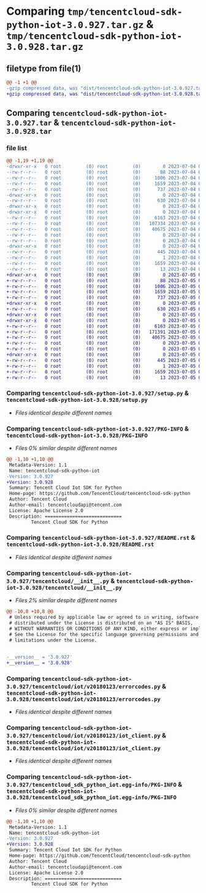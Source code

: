 # Comparing `tmp/tencentcloud-sdk-python-iot-3.0.927.tar.gz` & `tmp/tencentcloud-sdk-python-iot-3.0.928.tar.gz`

## filetype from file(1)

```diff
@@ -1 +1 @@
-gzip compressed data, was "dist/tencentcloud-sdk-python-iot-3.0.927.tar", last modified: Tue Jul  4 00:23:51 2023, max compression
+gzip compressed data, was "dist/tencentcloud-sdk-python-iot-3.0.928.tar", last modified: Wed Jul  5 00:27:52 2023, max compression
```

## Comparing `tencentcloud-sdk-python-iot-3.0.927.tar` & `tencentcloud-sdk-python-iot-3.0.928.tar`

### file list

```diff
@@ -1,19 +1,19 @@
-drwxr-xr-x   0 root         (0) root         (0)        0 2023-07-04 00:23:51.000000 tencentcloud-sdk-python-iot-3.0.927/
--rw-r--r--   0 root         (0) root         (0)       88 2023-07-04 00:23:51.000000 tencentcloud-sdk-python-iot-3.0.927/setup.cfg
--rw-r--r--   0 root         (0) root         (0)     1006 2023-07-04 00:23:50.000000 tencentcloud-sdk-python-iot-3.0.927/setup.py
--rw-r--r--   0 root         (0) root         (0)     1659 2023-07-04 00:23:51.000000 tencentcloud-sdk-python-iot-3.0.927/PKG-INFO
--rw-r--r--   0 root         (0) root         (0)      737 2023-07-04 00:23:50.000000 tencentcloud-sdk-python-iot-3.0.927/README.rst
-drwxr-xr-x   0 root         (0) root         (0)        0 2023-07-04 00:23:51.000000 tencentcloud-sdk-python-iot-3.0.927/tencentcloud/
--rw-r--r--   0 root         (0) root         (0)      630 2023-07-04 00:23:50.000000 tencentcloud-sdk-python-iot-3.0.927/tencentcloud/__init__.py
-drwxr-xr-x   0 root         (0) root         (0)        0 2023-07-04 00:23:51.000000 tencentcloud-sdk-python-iot-3.0.927/tencentcloud/iot/
-drwxr-xr-x   0 root         (0) root         (0)        0 2023-07-04 00:23:51.000000 tencentcloud-sdk-python-iot-3.0.927/tencentcloud/iot/v20180123/
--rw-r--r--   0 root         (0) root         (0)     6163 2023-07-04 00:23:50.000000 tencentcloud-sdk-python-iot-3.0.927/tencentcloud/iot/v20180123/errorcodes.py
--rw-r--r--   0 root         (0) root         (0)   107334 2023-07-04 00:23:50.000000 tencentcloud-sdk-python-iot-3.0.927/tencentcloud/iot/v20180123/models.py
--rw-r--r--   0 root         (0) root         (0)    40675 2023-07-04 00:23:50.000000 tencentcloud-sdk-python-iot-3.0.927/tencentcloud/iot/v20180123/iot_client.py
--rw-r--r--   0 root         (0) root         (0)        0 2023-07-04 00:23:50.000000 tencentcloud-sdk-python-iot-3.0.927/tencentcloud/iot/v20180123/__init__.py
--rw-r--r--   0 root         (0) root         (0)        0 2023-07-04 00:23:50.000000 tencentcloud-sdk-python-iot-3.0.927/tencentcloud/iot/__init__.py
-drwxr-xr-x   0 root         (0) root         (0)        0 2023-07-04 00:23:51.000000 tencentcloud-sdk-python-iot-3.0.927/tencentcloud_sdk_python_iot.egg-info/
--rw-r--r--   0 root         (0) root         (0)      445 2023-07-04 00:23:51.000000 tencentcloud-sdk-python-iot-3.0.927/tencentcloud_sdk_python_iot.egg-info/SOURCES.txt
--rw-r--r--   0 root         (0) root         (0)        1 2023-07-04 00:23:51.000000 tencentcloud-sdk-python-iot-3.0.927/tencentcloud_sdk_python_iot.egg-info/dependency_links.txt
--rw-r--r--   0 root         (0) root         (0)     1659 2023-07-04 00:23:51.000000 tencentcloud-sdk-python-iot-3.0.927/tencentcloud_sdk_python_iot.egg-info/PKG-INFO
--rw-r--r--   0 root         (0) root         (0)       13 2023-07-04 00:23:51.000000 tencentcloud-sdk-python-iot-3.0.927/tencentcloud_sdk_python_iot.egg-info/top_level.txt
+drwxr-xr-x   0 root         (0) root         (0)        0 2023-07-05 00:27:52.000000 tencentcloud-sdk-python-iot-3.0.928/
+-rw-r--r--   0 root         (0) root         (0)       88 2023-07-05 00:27:52.000000 tencentcloud-sdk-python-iot-3.0.928/setup.cfg
+-rw-r--r--   0 root         (0) root         (0)     1006 2023-07-05 00:27:52.000000 tencentcloud-sdk-python-iot-3.0.928/setup.py
+-rw-r--r--   0 root         (0) root         (0)     1659 2023-07-05 00:27:52.000000 tencentcloud-sdk-python-iot-3.0.928/PKG-INFO
+-rw-r--r--   0 root         (0) root         (0)      737 2023-07-05 00:27:52.000000 tencentcloud-sdk-python-iot-3.0.928/README.rst
+drwxr-xr-x   0 root         (0) root         (0)        0 2023-07-05 00:27:52.000000 tencentcloud-sdk-python-iot-3.0.928/tencentcloud/
+-rw-r--r--   0 root         (0) root         (0)      630 2023-07-05 00:27:52.000000 tencentcloud-sdk-python-iot-3.0.928/tencentcloud/__init__.py
+drwxr-xr-x   0 root         (0) root         (0)        0 2023-07-05 00:27:52.000000 tencentcloud-sdk-python-iot-3.0.928/tencentcloud/iot/
+drwxr-xr-x   0 root         (0) root         (0)        0 2023-07-05 00:27:52.000000 tencentcloud-sdk-python-iot-3.0.928/tencentcloud/iot/v20180123/
+-rw-r--r--   0 root         (0) root         (0)     6163 2023-07-05 00:27:52.000000 tencentcloud-sdk-python-iot-3.0.928/tencentcloud/iot/v20180123/errorcodes.py
+-rw-r--r--   0 root         (0) root         (0)   171391 2023-07-05 00:27:52.000000 tencentcloud-sdk-python-iot-3.0.928/tencentcloud/iot/v20180123/models.py
+-rw-r--r--   0 root         (0) root         (0)    40675 2023-07-05 00:27:52.000000 tencentcloud-sdk-python-iot-3.0.928/tencentcloud/iot/v20180123/iot_client.py
+-rw-r--r--   0 root         (0) root         (0)        0 2023-07-05 00:27:52.000000 tencentcloud-sdk-python-iot-3.0.928/tencentcloud/iot/v20180123/__init__.py
+-rw-r--r--   0 root         (0) root         (0)        0 2023-07-05 00:27:52.000000 tencentcloud-sdk-python-iot-3.0.928/tencentcloud/iot/__init__.py
+drwxr-xr-x   0 root         (0) root         (0)        0 2023-07-05 00:27:52.000000 tencentcloud-sdk-python-iot-3.0.928/tencentcloud_sdk_python_iot.egg-info/
+-rw-r--r--   0 root         (0) root         (0)      445 2023-07-05 00:27:52.000000 tencentcloud-sdk-python-iot-3.0.928/tencentcloud_sdk_python_iot.egg-info/SOURCES.txt
+-rw-r--r--   0 root         (0) root         (0)        1 2023-07-05 00:27:52.000000 tencentcloud-sdk-python-iot-3.0.928/tencentcloud_sdk_python_iot.egg-info/dependency_links.txt
+-rw-r--r--   0 root         (0) root         (0)     1659 2023-07-05 00:27:52.000000 tencentcloud-sdk-python-iot-3.0.928/tencentcloud_sdk_python_iot.egg-info/PKG-INFO
+-rw-r--r--   0 root         (0) root         (0)       13 2023-07-05 00:27:52.000000 tencentcloud-sdk-python-iot-3.0.928/tencentcloud_sdk_python_iot.egg-info/top_level.txt
```

### Comparing `tencentcloud-sdk-python-iot-3.0.927/setup.py` & `tencentcloud-sdk-python-iot-3.0.928/setup.py`

 * *Files identical despite different names*

### Comparing `tencentcloud-sdk-python-iot-3.0.927/PKG-INFO` & `tencentcloud-sdk-python-iot-3.0.928/PKG-INFO`

 * *Files 0% similar despite different names*

```diff
@@ -1,10 +1,10 @@
 Metadata-Version: 1.1
 Name: tencentcloud-sdk-python-iot
-Version: 3.0.927
+Version: 3.0.928
 Summary: Tencent Cloud Iot SDK for Python
 Home-page: https://github.com/TencentCloud/tencentcloud-sdk-python
 Author: Tencent Cloud
 Author-email: tencentcloudapi@tencent.com
 License: Apache License 2.0
 Description: ============================
         Tencent Cloud SDK for Python
```

### Comparing `tencentcloud-sdk-python-iot-3.0.927/README.rst` & `tencentcloud-sdk-python-iot-3.0.928/README.rst`

 * *Files identical despite different names*

### Comparing `tencentcloud-sdk-python-iot-3.0.927/tencentcloud/__init__.py` & `tencentcloud-sdk-python-iot-3.0.928/tencentcloud/__init__.py`

 * *Files 2% similar despite different names*

```diff
@@ -10,8 +10,8 @@
 # Unless required by applicable law or agreed to in writing, software
 # distributed under the License is distributed on an "AS IS" BASIS,
 # WITHOUT WARRANTIES OR CONDITIONS OF ANY KIND, either express or implied.
 # See the License for the specific language governing permissions and
 # limitations under the License.
 
 
-__version__ = '3.0.927'
+__version__ = '3.0.928'
```

### Comparing `tencentcloud-sdk-python-iot-3.0.927/tencentcloud/iot/v20180123/errorcodes.py` & `tencentcloud-sdk-python-iot-3.0.928/tencentcloud/iot/v20180123/errorcodes.py`

 * *Files identical despite different names*

### Comparing `tencentcloud-sdk-python-iot-3.0.927/tencentcloud/iot/v20180123/iot_client.py` & `tencentcloud-sdk-python-iot-3.0.928/tencentcloud/iot/v20180123/iot_client.py`

 * *Files identical despite different names*

### Comparing `tencentcloud-sdk-python-iot-3.0.927/tencentcloud_sdk_python_iot.egg-info/PKG-INFO` & `tencentcloud-sdk-python-iot-3.0.928/tencentcloud_sdk_python_iot.egg-info/PKG-INFO`

 * *Files 0% similar despite different names*

```diff
@@ -1,10 +1,10 @@
 Metadata-Version: 1.1
 Name: tencentcloud-sdk-python-iot
-Version: 3.0.927
+Version: 3.0.928
 Summary: Tencent Cloud Iot SDK for Python
 Home-page: https://github.com/TencentCloud/tencentcloud-sdk-python
 Author: Tencent Cloud
 Author-email: tencentcloudapi@tencent.com
 License: Apache License 2.0
 Description: ============================
         Tencent Cloud SDK for Python
```


